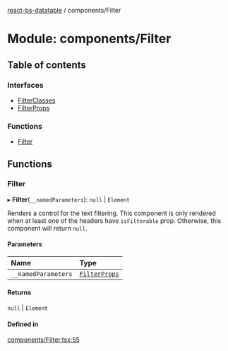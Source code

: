 [react-bs-datatable](../README.md) / components/Filter

# Module: components/Filter

## Table of contents

### Interfaces

- [FilterClasses](../interfaces/components_Filter.FilterClasses.md)
- [FilterProps](../interfaces/components_Filter.FilterProps.md)

### Functions

- [Filter](components_Filter.md#filter)

## Functions

### Filter

▸ **Filter**(`__namedParameters`): ``null`` \| `Element`

Renders a control for the text filtering. This component is
only rendered when at least one of the headers have `isFilterable`
prop. Otherwise, this component will return `null`.

#### Parameters

| Name | Type |
| :------ | :------ |
| `__namedParameters` | [`FilterProps`](../interfaces/components_Filter.FilterProps.md) |

#### Returns

``null`` \| `Element`

#### Defined in

[components/Filter.tsx:55](https://github.com/imballinst/react-bs-datatable/blob/a980185/src/components/Filter.tsx#L55)
